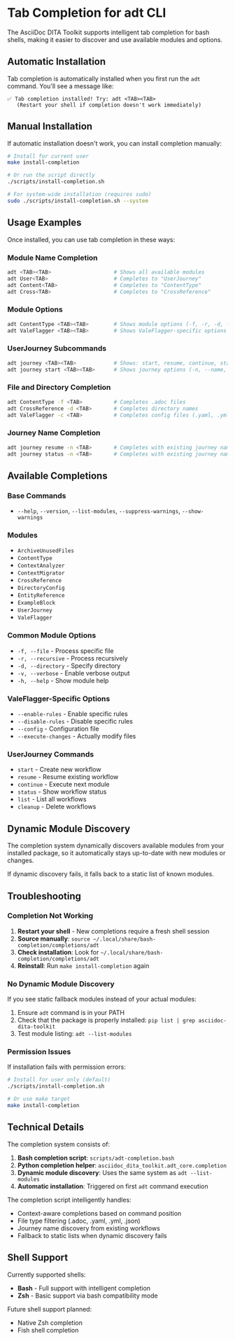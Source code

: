# Tab Completion for adt CLI

The AsciiDoc DITA Toolkit supports intelligent tab completion for bash shells, making it easier to discover and use available modules and options.

## Automatic Installation

Tab completion is automatically installed when you first run the `adt` command. You'll see a message like:

```
✅ Tab completion installed! Try: adt <TAB><TAB>
   (Restart your shell if completion doesn't work immediately)
```

## Manual Installation

If automatic installation doesn't work, you can install completion manually:

```bash
# Install for current user
make install-completion

# Or run the script directly  
./scripts/install-completion.sh

# For system-wide installation (requires sudo)
sudo ./scripts/install-completion.sh --system
```

## Usage Examples

Once installed, you can use tab completion in these ways:

### Module Name Completion
```bash
adt <TAB><TAB>                    # Shows all available modules
adt User<TAB>                     # Completes to "UserJourney"
adt Content<TAB>                  # Completes to "ContentType"
adt Cross<TAB>                    # Completes to "CrossReference"
```

### Module Options
```bash
adt ContentType <TAB><TAB>        # Shows module options (-f, -r, -d, -v, -h)
adt ValeFlagger <TAB><TAB>        # Shows ValeFlagger-specific options
```

### UserJourney Subcommands
```bash
adt journey <TAB><TAB>            # Shows: start, resume, continue, status, list, cleanup
adt journey start <TAB><TAB>      # Shows journey options (-n, --name, etc.)
```

### File and Directory Completion
```bash
adt ContentType -f <TAB>          # Completes .adoc files
adt CrossReference -d <TAB>       # Completes directory names
adt ValeFlagger -c <TAB>          # Completes config files (.yaml, .yml, .json)
```

### Journey Name Completion
```bash
adt journey resume -n <TAB>       # Completes with existing journey names
adt journey status -n <TAB>       # Completes with existing journey names
```

## Available Completions

### Base Commands
- `--help`, `--version`, `--list-modules`, `--suppress-warnings`, `--show-warnings`

### Modules
- `ArchiveUnusedFiles`
- `ContentType`
- `ContextAnalyzer` 
- `ContextMigrator`
- `CrossReference`
- `DirectoryConfig`
- `EntityReference`
- `ExampleBlock`
- `UserJourney`
- `ValeFlagger`

### Common Module Options
- `-f, --file` - Process specific file
- `-r, --recursive` - Process recursively 
- `-d, --directory` - Specify directory
- `-v, --verbose` - Enable verbose output
- `-h, --help` - Show module help

### ValeFlagger-Specific Options
- `--enable-rules` - Enable specific rules
- `--disable-rules` - Disable specific rules
- `--config` - Configuration file
- `--execute-changes` - Actually modify files

### UserJourney Commands
- `start` - Create new workflow
- `resume` - Resume existing workflow
- `continue` - Execute next module
- `status` - Show workflow status
- `list` - List all workflows
- `cleanup` - Delete workflows

## Dynamic Module Discovery

The completion system dynamically discovers available modules from your installed package, so it automatically stays up-to-date with new modules or changes.

If dynamic discovery fails, it falls back to a static list of known modules.

## Troubleshooting

### Completion Not Working
1. **Restart your shell** - New completions require a fresh shell session
2. **Source manually**: `source ~/.local/share/bash-completion/completions/adt`
3. **Check installation**: Look for `~/.local/share/bash-completion/completions/adt`
4. **Reinstall**: Run `make install-completion` again

### No Dynamic Module Discovery
If you see static fallback modules instead of your actual modules:
1. Ensure `adt` command is in your PATH
2. Check that the package is properly installed: `pip list | grep asciidoc-dita-toolkit`
3. Test module listing: `adt --list-modules`

### Permission Issues
If installation fails with permission errors:
```bash
# Install for user only (default)
./scripts/install-completion.sh

# Or use make target
make install-completion
```

## Technical Details

The completion system consists of:

1. **Bash completion script**: `scripts/adt-completion.bash`
2. **Python completion helper**: `asciidoc_dita_toolkit.adt_core.completion`
3. **Dynamic module discovery**: Uses the same system as `adt --list-modules`
4. **Automatic installation**: Triggered on first `adt` command execution

The completion script intelligently handles:
- Context-aware completions based on command position
- File type filtering (.adoc, .yaml, .yml, .json)
- Journey name discovery from existing workflows
- Fallback to static lists when dynamic discovery fails

## Shell Support

Currently supported shells:
- **Bash** - Full support with intelligent completion
- **Zsh** - Basic support via bash compatibility mode

Future shell support planned:
- Native Zsh completion
- Fish shell completion
